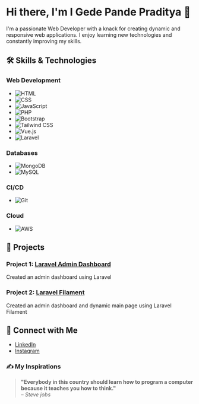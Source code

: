 # Hi there, I'm I Gede Pande Praditya 👋

I'm a passionate Web Developer with a knack for creating dynamic and responsive web applications. I enjoy learning new technologies and constantly improving my skills.

## 🛠 Skills & Technologies

### Web Development
- ![HTML](https://img.shields.io/badge/HTML5-E34F26?style=for-the-badge&logo=html5&logoColor=white)
- ![CSS](https://img.shields.io/badge/CSS3-1572B6?style=for-the-badge&logo=css3&logoColor=white)
- ![JavaScript](https://img.shields.io/badge/JavaScript-F7DF1E?style=for-the-badge&logo=javascript&logoColor=black)
- ![PHP](https://img.shields.io/badge/PHP-777BB4?style=for-the-badge&logo=php&logoColor=white)
- ![Bootstrap](https://img.shields.io/badge/Bootstrap-563D7C?style=for-the-badge&logo=bootstrap&logoColor=white)
- ![Tailwind CSS](https://img.shields.io/badge/TailwindCSS-38B2AC?style=for-the-badge&logo=tailwind-css&logoColor=white)
- ![Vue.js](https://img.shields.io/badge/vue.js-%2335495e.svg?style=for-the-badge&logo=vuedotjs&logoColor=%234FC08D)
- ![Laravel](https://img.shields.io/badge/Laravel-FF2D20?style=for-the-badge&logo=laravel&logoColor=white)

### Databases
- ![MongoDB](https://img.shields.io/badge/MongoDB-47A248?style=for-the-badge&logo=mongodb&logoColor=white)
- ![MySQL](https://img.shields.io/badge/MySQL-4479A1?style=for-the-badge&logo=mysql&logoColor=white) 

### CI/CD
- ![Git](https://img.shields.io/badge/Git-F05032?style=for-the-badge&logo=git&logoColor=white) 

### Cloud
- ![AWS](https://img.shields.io/badge/Amazon%20AWS-232F3E?style=for-the-badge&logo=amazon-aws&logoColor=white) 

## 🌟 Projects

### Project 1: [Laravel Admin Dashboard](https://github.com/PandePraditya/laravel-admin-pm)
Created an admin dashboard using Laravel 

### Project 2: [Laravel Filament](https://github.com/PandePraditya/Admin-Dashboard-using-Filament)
Created an admin dashboard and dynamic main page using Laravel Filament

## 🔗 Connect with Me

- [LinkedIn](https://www.linkedin.com/in/pande-praditya/)
- [Instagram](https://www.instagram.com/gdpdede2/)

### ✍️ My Inspirations

> **"Everybody in this country should learn how to program a computer because it teaches you how to think."**  
> – *Steve jobs*
